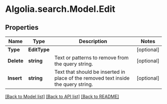 # Algolia.search.Model.Edit

## Properties

Name | Type | Description | Notes
------------ | ------------- | ------------- | -------------
**Type** | **EditType** |  | [optional] 
**Delete** | **string** | Text or patterns to remove from the query string. | [optional] 
**Insert** | **string** | Text that should be inserted in place of the removed text inside the query string. | [optional] 

[[Back to Model list]](../README.md#documentation-for-models) [[Back to API list]](../README.md#documentation-for-api-endpoints) [[Back to README]](../README.md)

